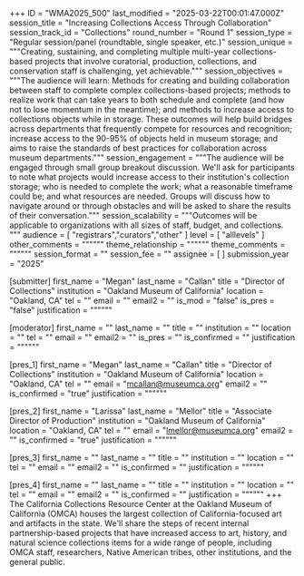 +++
ID = "WMA2025_500"
last_modified = "2025-03-22T00:01:47.000Z"
session_title = "Increasing Collections Access Through Collaboration"
session_track_id = "Collections"
round_number = "Round 1"
session_type = "Regular session/panel (roundtable, single speaker, etc.)"
session_unique = """Creating, sustaining, and completing multiple multi-year collections-based projects that involve curatorial, production, collections, and conservation staff is challenging, yet achievable."""
session_objectives = """The audience will learn: Methods for creating and building collaboration between staff to complete complex collections-based projects; methods to realize work that can take years to both schedule and complete (and how not to lose momentum in the meantime); and methods to increase access to collections objects while in storage. These outcomes will help build bridges across departments that frequently compete for resources and recognition; increase access to the 90-95% of objects held in museum storage; and aims to raise the standards of best practices for collaboration across museum departments."""
session_engagement = """The audience will be engaged through small group breakout discussion. We'll ask for participants to note what projects would increase access to their institution's collection storage; who is needed to complete the work; what a reasonable timeframe could be; and what resources are needed. Groups will discuss how to navigate around or through obstacles and will be asked to share the results of their conversation."""
session_scalability = """Outcomes will be applicable to organizations with all sizes of staff, budget, and collections.
"""
audience = [ "registrars","curators","other" ]
level = [ "alllevels" ]
other_comments = """"""
theme_relationship = """"""
theme_comments = """"""
session_format = ""
session_fee = ""
assignee = [  ]
submission_year = "2025"

[submitter]
first_name = "Megan"
last_name = "Callan"
title = "Director of Collections"
institution = "Oakland Museum of California"
location = "Oakland, CA"
tel = ""
email = ""
email2 = ""
is_mod = "false"
is_pres = "false"
justification = """"""

[moderator]
first_name = ""
last_name = ""
title = ""
institution = ""
location = ""
tel = ""
email = ""
email2 = ""
is_pres = ""
is_confirmed = ""
justification = """"""

[pres_1]
first_name = "Megan"
last_name = "Callan"
title = "Director of Collections"
institution = "Oakland Museum of California"
location = "Oakland, CA"
tel = ""
email = "mcallan@museumca.org"
email2 = ""
is_confirmed = "true"
justification = """"""

[pres_2]
first_name = "Larissa"
last_name = "Mellor"
title = "Associate Director of Production"
institution = "Oakland Museum of California"
location = "Oakland, CA"
tel = ""
email = "lmellor@museumca.org"
email2 = ""
is_confirmed = "true"
justification = """"""

[pres_3]
first_name = ""
last_name = ""
title = ""
institution = ""
location = ""
tel = ""
email = ""
email2 = ""
is_confirmed = ""
justification = """"""

[pres_4]
first_name = ""
last_name = ""
title = ""
institution = ""
location = ""
tel = ""
email = ""
email2 = ""
is_confirmed = ""
justification = """"""
+++
The California Collections Resource Center at the Oakland Museum of California (OMCA) houses the largest collection of California-focused art and artifacts in the state. We'll share the steps of recent internal partnership-based projects that have increased access to art, history, and natural science collections items for a wide range of people, including OMCA staff, researchers, Native American tribes, other institutions, and the general public. 
